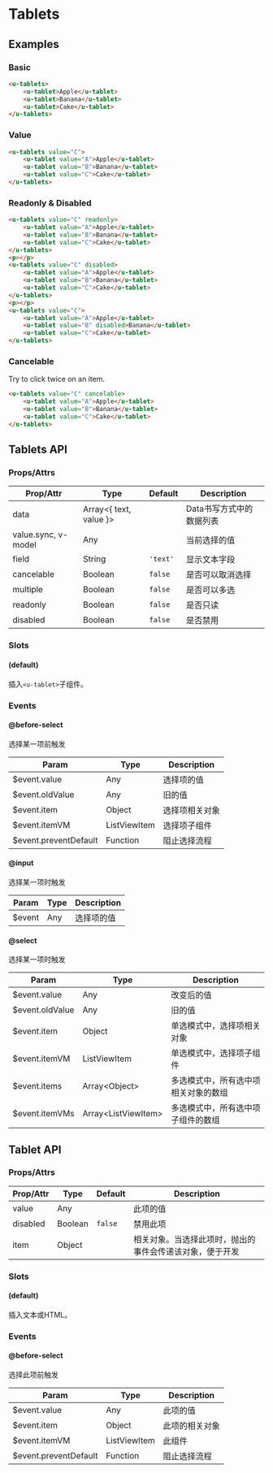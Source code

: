 # Tablets

## Examples
### Basic

``` html
<u-tablets>
    <u-tablet>Apple</u-tablet>
    <u-tablet>Banana</u-tablet>
    <u-tablet>Cake</u-tablet>
</u-tablets>
```

### Value

``` html
<u-tablets value="C">
    <u-tablet value="A">Apple</u-tablet>
    <u-tablet value="B">Banana</u-tablet>
    <u-tablet value="C">Cake</u-tablet>
</u-tablets>
```

### Readonly & Disabled

``` html
<u-tablets value="C" readonly>
    <u-tablet value="A">Apple</u-tablet>
    <u-tablet value="B">Banana</u-tablet>
    <u-tablet value="C">Cake</u-tablet>
</u-tablets>
<p></p>
<u-tablets value="C" disabled>
    <u-tablet value="A">Apple</u-tablet>
    <u-tablet value="B">Banana</u-tablet>
    <u-tablet value="C">Cake</u-tablet>
</u-tablets>
<p></p>
<u-tablets value="C">
    <u-tablet value="A">Apple</u-tablet>
    <u-tablet value="B" disabled>Banana</u-tablet>
    <u-tablet value="C">Cake</u-tablet>
</u-tablets>
```

### Cancelable

Try to click twice on an item.

``` html
<u-tablets value="C" cancelable>
    <u-tablet value="A">Apple</u-tablet>
    <u-tablet value="B">Banana</u-tablet>
    <u-tablet value="C">Cake</u-tablet>
</u-tablets>
```

## Tablets API
### Props/Attrs

| Prop/Attr | Type | Default | Description |
| --------- | ---- | ------- | ----------- |
| data | Array\<{ text, value }\> | | Data书写方式中的数据列表 |
| value.sync, v-model | Any | | 当前选择的值 |
| field | String | `'text'` | 显示文本字段 |
| cancelable | Boolean | `false` | 是否可以取消选择 |
| multiple | Boolean | `false` | 是否可以多选 |
| readonly | Boolean | `false` | 是否只读 |
| disabled | Boolean | `false` | 是否禁用 |

### Slots

#### (default)

插入`<u-tablet>`子组件。

### Events

#### @before-select

选择某一项前触发

| Param | Type | Description |
| ----- | ---- | ----------- |
| $event.value | Any | 选择项的值 |
| $event.oldValue | Any | 旧的值 |
| $event.item | Object | 选择项相关对象 |
| $event.itemVM | ListViewItem | 选择项子组件 |
| $event.preventDefault | Function | 阻止选择流程 |

#### @input

选择某一项时触发

| Param | Type | Description |
| ----- | ---- | ----------- |
| $event | Any | 选择项的值 |

#### @select

选择某一项时触发

| Param | Type | Description |
| ----- | ---- | ----------- |
| $event.value | Any | 改变后的值 |
| $event.oldValue | Any | 旧的值 |
| $event.item | Object | 单选模式中，选择项相关对象 |
| $event.itemVM | ListViewItem |  单选模式中，选择项子组件 |
| $event.items | Array\<Object\> | 多选模式中，所有选中项相关对象的数组 |
| $event.itemVMs | Array\<ListViewItem\> | 多选模式中，所有选中项子组件的数组 |

## Tablet API
### Props/Attrs

| Prop/Attr | Type | Default | Description |
| --------- | ---- | ------- | ----------- |
| value | Any | | 此项的值 |
| disabled | Boolean | `false` | 禁用此项 |
| item | Object | | 相关对象。当选择此项时，抛出的事件会传递该对象，便于开发 |

### Slots

#### (default)

插入文本或HTML。

### Events

#### @before-select

选择此项前触发

| Param | Type | Description |
| ----- | ---- | ----------- |
| $event.value | Any | 此项的值 |
| $event.item | Object | 此项的相关对象 |
| $event.itemVM | ListViewItem | 此组件 |
| $event.preventDefault | Function | 阻止选择流程 |
